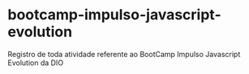 # bootcamp-impulso-javascript-evolution
Registro de toda atividade referente ao BootCamp Impulso Javascript Evolution da DIO
